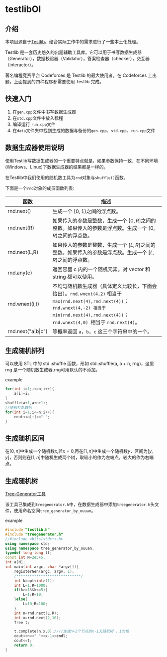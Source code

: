 # testlibOI

## 介绍

本项目源自于[Testlib](https://github.com/MikeMirzayanov/testlib)。结合实际工作中的需求进行了一些本土化处理。

Testlib 是一套历史悠久的出题辅助工具库。它可以用于书写数据生成器（Generator），数据校验器（Validator），答案检查器（checker），交互器（interactor）。

著名编程竞赛平台 Codeforces 是 Testlib 的最大使用者。在 Codeforces 上出题，上面提到的四种程序都需要使用 Testlib 完成。

## 快速入门

1. 在`gen.cpp`文件中书写数据生成器
2. 在`std.cpp`文件中放入标程
3. 编译运行 `run.cpp`文件
4. 在`data`文件夹中找到生成的数据与备份的`gen.cpp`、`std.cpp`、`run.cpp`文件

## 数据生成器使用说明

使用Testlib写数据生成器的一个重要特点就是，如果参数保持一致，在不同环境(Windows、Linux)下数据生成器的结果都是一样的。

在Testlib中我们使用的随机数工具为`rnd`对象与`shuffle()`函数。

下面是一个`rnd`对象的成员函数列表:

| 函数                | 描述                                                         |
| ------------------- | ------------------------------------------------------------ |
| rnd.next()          | 生成一个 $[0,1)$之间的浮点数。                               |
| rnd.next(R)         | 如果传入的参数是整数，生成一个 $[0,R]$之间的整数。如果传入的参数是浮点数。生成一个 $[0,R)$之间的浮点数。 |
| rnd.next(L,R)       | 如果传入的参数是整数，生成一个 $[L,R]$之间的整数。如果传入的参数是浮点数。生成一个 $[L,R)$之间的浮点数。 |
| rnd.any(c)          | 返回容器 c 内的一个随机元素。对 vector 和 string 都可以使用。 |
| rnd.wnext(i,t)      | 不均匀随机数生成器（具体定义比较长，下面会给出）。`rnd.wnext(4,2)` 相当于 `max(rnd.next(4),rnd.next(4))`；`rnd.wnext(4,-2) 相当于 min(rnd.next(4),rnd.next(4))`；`rnd.wnext(4,0) `相当于 `rnd.next(4)`。 |
| rnd.next("a\|b\|c") | 等概率返回 `a`，`b`，`c` 这三个字符串中的一个。              |

## 生成随机排列

可以使用 STL 中的 std::shuffle 函数，形如 std::shuffle(a, a + n, rng)，这里 rng 是一个随机数生成器,rng可用默认的不添加。

example

```cpp
for(int i=1;i<=n;i++){
    a[i]=i;
}
shuffle(a+1,a+n+1);
//随机打乱数列
for(int i=1;i<=n;i++){
    cout<<a[i]<<" ";
}
```

## 生成随机区间

在$[0,n]$中生成一个随机数$x$,若$x=0$,再在$[1,n]$中生成一个随机数$y$，区间为$[y,y]$，否则则在$[1,n]$中随机生成两个树，取较小的作为左端点，较大的作为右端点。

## 生成随机树

[Tree-Generator工具](https://github.com/ouuan/Tree-Generator)

该工具已集成到`treegenerator.h`中，在数据生成器中添加`treegenerator.h`头文件，使用命名空间`tree_generator_by_ouuan`。

example

```cpp
#include "testlib.h"
#include "treegenerator.h"
//#include <bits/stdc++.h>
using namespace std;
using namespace tree_generator_by_ouuan;
typedef long long ll;
const int N=2e5+5;
int a[N];
int main(int argc, char *argv[]){
	registerGen(argc, argv, 1);
    /*****************************/
	int k=opt<int>(1);
	int L=1,R=1000;
	if(k>=1&&k<=5){
		L=1;R=10;
	}else{
		L=10;R=100;
	}
    int n=rnd.next(L,R);
    int x=rnd.next(2,10);
    Tree t;

    t.complete(n,x,0);////生成n+1个节点的x-1叉随机树 ，1为根
    cout<<n<<" "<<x-1<<endl;
    cout<<t;
	return 0;
}

```



